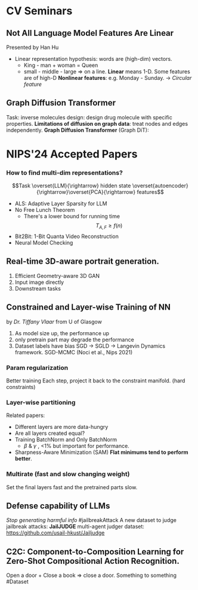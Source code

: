 # CV Seminars
## Not All Language Model Features Are Linear
Presented by Han Hu

* Linear representation hypothesis: words are (high-dim) vectors.
	* King - man + woman = Queen
	* small - middle - large => on a line.
**Linear** means 1-D. Some features are of high-D
**Nonlinear features**: e.g. Monday - Sunday. -> *Circular feature*

## Graph Diffusion Transformer
Task: inverse molecules design: design drug molecule with specific properties.
**Limitations of diffusion on graph data**: treat nodes and edges independently.
**Graph Diffusion Transformer** (Graph DiT): 

# NIPS'24 Accepted Papers
### How to find multi-dim representations?
$$Task \overset{LLM}{\rightarrow} hidden state \overset{autoencoder}{\rightarrow}\overset{PCA}{\rightarrow} features$$

* ALS: Adaptive Layer Sparsity for LLM
* No Free Lunch Theorem
	* There's a lower bound for running time $$T_{A, F} \geq f(n)$$
* Bit2Bit: 1-Bit Quanta Video Reconstruction 
* Neural Model Checking

## Real-time 3D-aware portrait generation.
1. Efficient Geometry-aware 3D GAN
2. Input image directly
3. Downstream tasks

## Constrained and Layer-wise Training of NN
by *Dr. Tiffany Vlaar* from U of Glasgow
1. As model size up, the performance up
2. only pretrain part may degrade the performance
3. Dataset labels have bias
SGD -> SGLD -> Langevin Dynamics framework.
SGD-MCMC (Noci et al., Nips 2021)
### Param regularization
Better training 
Each step, project it back to the constraint manifold. (hard constraints)

### Layer-wise partitioning
Related papers:
* Different layers are more data-hungry
* Are all layers created equal?
* Training BatchNorm and Only BatchNorm
	* $\beta$ & $\gamma$ , <1% but important for performance.
* Sharpness-Aware Minimization (SAM)
**Flat minimums tend to perform better**.

### Multirate (fast and slow changing weight)
Set the final layers fast and the pretrained parts slow.


## Defense capability of LLMs
*Stop generating harmful info* #jailbreakAttack 
A new dataset to judge jailbreak attacks: **JailJUDGE**
multi-agent judger
dataset: https://github.com/usail-hkust/Jailjudge

## C2C: Component-to-Composition Learning for Zero-Shot Compositional Action Recognition.
Open a door + Close a book => close a door.
Something to something #Dataset 




